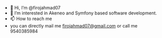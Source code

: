 - 👋 Hi, I’m @firojahmad07
- 👀 I’m interested in Akeneo and Symfony based software development.
- 📫 How to reach me 
- you can directly mail me firojahmad07@gmail.com or call me 9540385984

<!---
firojahmad07/firojahmad07 is a ✨ special ✨ repository because its `README.md` (this file) appears on your GitHub profile.
You can click the Preview link to take a look at your changes.
--->
